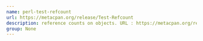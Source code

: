 ```yaml
---
name: perl-test-refcount
url: https://metacpan.org/release/Test-Refcount
description: reference counts on objects. URL : https://metacpan.org/release/Test-Refcount Groups : None
group: None
---
```

